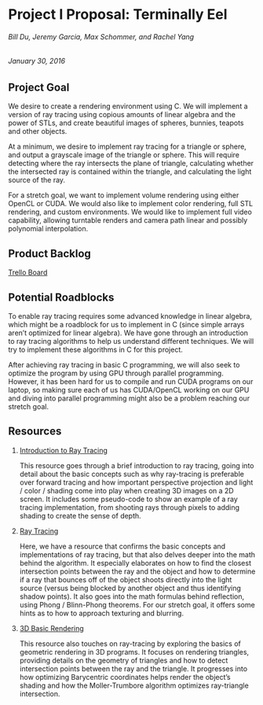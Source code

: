 
# Project I Proposal: Terminally Eel
###### Bill Du, Jeremy Garcia, Max Schommer, and Rachel Yang
###### January 30, 2016

## Project Goal
   We desire to create a rendering environment using C. We will implement a version of ray tracing using copious amounts of linear algebra and the power of STLs, and create beautiful images of spheres, bunnies, teapots and other objects. 


   At a minimum, we desire to implement ray tracing for a triangle or sphere, and output a grayscale image of the triangle or sphere. This will require detecting where the ray intersects the plane of triangle, calculating whether the intersected ray is contained within the triangle, and calculating the light source of the ray. 


   For a stretch goal, we want to implement volume rendering using either OpenCL or CUDA. We would also like to implement color rendering, full STL rendering, and custom environments. We would like to implement full video capability, allowing turntable renders and camera path linear and possibly polynomial interpolation.

## Product Backlog
[Trello Board](https://trello.com/b/5pgqGMIn/softsys17-terminally-eel)

## Potential Roadblocks
   To enable ray tracing requires some advanced knowledge in linear algebra, which might be a roadblock for us to implement in C (since simple arrays aren’t optimized for linear algebra). We have gone through an introduction to ray tracing algorithms to help us understand different techniques. We will try to implement these algorithms in C for this project. 

   After achieving ray tracing in basic C programming, we will also seek to optimize the program by using GPU through parallel programming. However, it has been hard for us to compile and run CUDA programs on our laptop, so making sure each of us has CUDA/OpenCL working on our GPU and diving into parallel programming might also be a problem reaching our stretch goal.

## Resources
1. [Introduction to Ray Tracing](https://www.scratchapixel.com/lessons/3d-basic-rendering/introduction-to-ray-tracing/implementing-the-raytracing-algorithm)

    This resource goes through a brief introduction to ray tracing, going into detail about the basic concepts such as why ray-tracing is preferable over forward tracing and how important perspective projection and light / color / shading come into play when creating 3D images on a 2D screen. It includes some pseudo-code to show an example of a ray tracing implementation, from shooting rays through pixels to adding shading to create the sense of depth.

2. [Ray Tracing](https://www.ics.uci.edu/~gopi/CS211B/RayTracing%20tutorial.pdf)

    Here, we have a resource that confirms the basic concepts and implementations of ray tracing, but that also delves deeper into the math behind the algorithm. It especially elaborates on how to find the closest intersection points between the ray and the object and how to determine if a ray that bounces off of the object shoots directly into the light source (versus being blocked by another object and thus identifying shadow points). It also goes into the math formulas behind reflection, using Phong / Blinn-Phong theorems. For our stretch goal, it offers some hints as to how to approach texturing and blurring.
    
3. [3D Basic Rendering](https://www.scratchapixel.com/lessons/3d-basic-rendering/ray-tracing-rendering-a-triangle/geometry-of-a-triangle)

    This resource also touches on ray-tracing by exploring the basics of geometric rendering in 3D programs. It focuses on rendering triangles, providing details on the geometry of triangles and how to detect intersection points between the ray and the triangle. It progresses into how optimizing Barycentric coordinates helps render the object’s shading and how the Moller-Trumbore algorithm optimizes ray-triangle intersection.

